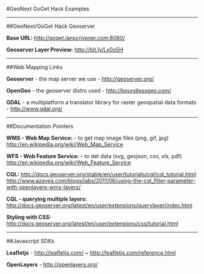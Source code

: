 #GeoNext GoGet Hack Examples


---
##GeoNext/GoGet Hack Geoserver

**Base URL:** http://goget.ianscrivener.com:8080/

**Geoserver Layer Preview:** http://bit.ly/Lx0o5H




---
##Web Mapping Links

**Geoserver** - the map server we use - http://geoserver.org/ 

**OpenGeo** - the geoserver distro used - http://boundlessgeo.com/

**GDAL** - a multiplatform a translator library for raster geospatial data formats - http://www.gdal.org/

---
##Documentation Pointers

**WMS - Web Map Service:** - to get map image files (png, gif, jpg)
http://en.wikipedia.org/wiki/Web_Map_Service

**WFS - Web Feature Service:** - to det data (svg, geojson, csv, xls, pdf)
http://en.wikipedia.org/wiki/Web_Feature_Service

**CQL:** 
http://docs.geoserver.org/stable/en/user/tutorials/cql/cql_tutorial.html
 http://www.azavea.com/blogs/labs/2011/06/using-the-cql_filter-parameter-with-openlayers-wms-layers/

**CQL - querying multiple layers:** http://docs.geoserver.org/latest/en/user/extensions/querylayer/index.html

**Styling with CSS:**
http://docs.geoserver.org/latest/en/user/extensions/css/tutorial.html


---
##Javascript SDKs

**Leafletjs** - http://leafletjs.com/ ~ http://leafletjs.com/reference.html

**OpenLayers** - http://openlayers.org/
      

